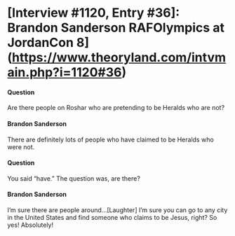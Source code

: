 # [Interview #1120, Entry #36]: Brandon Sanderson RAFOlympics at JordanCon 8](https://www.theoryland.com/intvmain.php?i=1120#36)

#### Question

Are there people on Roshar who are pretending to be Heralds who are not?

#### Brandon Sanderson

There are definitely lots of people who have claimed to be Heralds who were not.

#### Question

You said “have.” The question was, are there?

#### Brandon Sanderson

I’m sure there are people around...[Laughter] I’m sure you can go to any city in the United States and find someone who claims to be Jesus, right? So yes! Absolutely!

